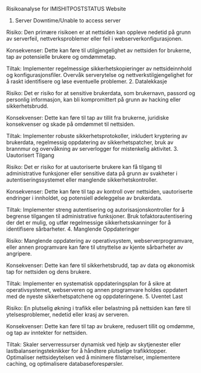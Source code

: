 Risikoanalyse for IMISHITPOSTSTATUS Website
1. Server Downtime/Unable to access server

Risiko: Den primære risikoen er at nettsiden kan oppleve nedetid på grunn av serverfeil, nettverksproblemer eller feil i webserverkonfigurasjonen.

Konsekvenser: Dette kan føre til utilgjengelighet av nettsiden for brukerne, tap av potensielle brukere og omdømmetap.

Tiltak: Implementer regelmessige sikkerhetskopieringer av nettsideinnhold og konfigurasjonsfiler. Overvåk serverytelse og nettverkstilgjengelighet for å raskt identifisere og løse eventuelle problemer.
2. Datalekkasje

Risiko: Det er risiko for at sensitive brukerdata, som brukernavn, passord og personlig informasjon, kan bli kompromittert på grunn av hacking eller sikkerhetsbrudd.

Konsekvenser: Dette kan føre til tap av tillit fra brukerne, juridiske konsekvenser og skade på omdømmet til nettsiden.

Tiltak: Implementer robuste sikkerhetsprotokoller, inkludert kryptering av brukerdata, regelmessig oppdatering av sikkerhetspatcher, bruk av brannmur og overvåkning av serverlogger for mistenkelig aktivitet.
3. Uautorisert Tilgang

Risiko: Det er risiko for at uautoriserte brukere kan få tilgang til administrative funksjoner eller sensitive data på grunn av svakheter i autentiseringssystemet eller manglende sikkerhetskontroller.

Konsekvenser: Dette kan føre til tap av kontroll over nettsiden, uautoriserte endringer i innholdet, og potensiell ødeleggelse av brukerdata.

Tiltak: Implementer streng autentisering og autorisasjonskontroller for å begrense tilgangen til administrative funksjoner. Bruk tofaktorautentisering der det er mulig, og utfør regelmessige sikkerhetsskanninger for å identifisere sårbarheter.
4. Manglende Oppdateringer

Risiko: Manglende oppdatering av operativsystem, webserverprogramvare, eller annen programvare kan føre til utnyttelse av kjente sårbarheter av angripere.

Konsekvenser: Dette kan føre til sikkerhetsbrudd, tap av data og økonomisk tap for nettsiden og dens brukere.

Tiltak: Implementer en systematisk oppdateringsplan for å sikre at operativsystemet, webserveren og annen programvare holdes oppdatert med de nyeste sikkerhetspatchene og oppdateringene.
5. Uventet Last

Risiko: En plutselig økning i trafikk eller belastning på nettsiden kan føre til ytelsesproblemer, nedetid eller krasj av serveren.

Konsekvenser: Dette kan føre til tap av brukere, redusert tillit og omdømme, og tap av inntekter for nettsiden.

Tiltak: Skaler serverressurser dynamisk ved hjelp av skytjenester eller lastbalanseringsteknikker for å håndtere plutselige trafikktopper. Optimaliser nettsideytelsen ved å minimere filstørrelser, implementere caching, og optimalisere databaseforespørsler.